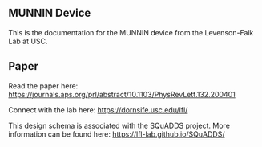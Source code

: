 
## MUNNIN Device

This is the documentation for the MUNNIN device from the Levenson-Falk Lab at USC. 

## Paper

Read the paper here: https://journals.aps.org/prl/abstract/10.1103/PhysRevLett.132.200401


Connect with the lab here: https://dornsife.usc.edu/lfl/

This design schema is associated with the SQuADDS project. More information can be found here:  https://lfl-lab.github.io/SQuADDS/


